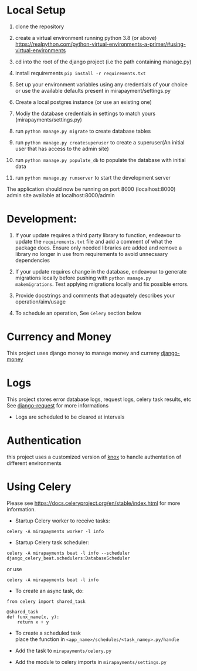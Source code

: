 # Local Setup
1.  clone the repository
2.  create a virtual environment running python 3.8 (or above)
    https://realpython.com/python-virtual-environments-a-primer/#using-virtual-environments

3.  cd into the root of the django project (i.e the path containing manage.py)
4.  install requirements `pip install -r requirements.txt`
5.  Set up your environment variables using any credentials of your choice 
    or use the available defaults present in mirapayment/settings.py
6.  Create a local postgres instance (or use an existing one)
7.  Modiy the database credentials in settings to match yours (mirapayments/settings.py)
8.  run `python manage.py migrate` to create database tables
9.  run `python manage.py createsuperuser` to create a superuser(An initial user that has access to the admin site)
10. run `python manage.py populate_db` to populate the database with initial data
11. run `python manage.py runserver` to start the development server

The application should now be running on port 8000 (localhost:8000)
admin site available at localhost:8000/admin

# Development:
1. If your update requires a third party library to function, endeavour to update the `requirements.txt` file and add a comment of what the package does.
 Ensure only needed libraries are added and remove a library no longer in use
    from requirements to avoid unnecsaary dependencies

2. If your update requires change in the database, endeavour to generate migrations locally before pushing
    with `python manage.py makemigrations`. Test applying migrations locally and fix possible errors.

3. Provide docstrings and comments that adequately describes your operation/aim/usage

4. To schedule an operation,
    See `Celery` section below

# Currency and Money
This project uses django money to manage money and curreny
[django-money](https://github.com/django-money/django-money)


# Logs
This project stores error database logs, request logs, celery task results, etc
See [django-request](https://django-request.readthedocs.io/en/latest/index.html) for more informations
- Logs are scheduled to be cleared at intervals

# Authentication
this project uses a customized version of [knox](https://github.com/James1345/django-rest-knox) to handle authentation of different environments

# Using Celery
Please see https://docs.celeryproject.org/en/stable/index.html for more information.

-  Startup Celery worker to receive tasks:

`celery -A mirapayments worker -l info`

-  Startup Celery task scheduler:

`celery -A mirapayments beat -l info --scheduler django_celery_beat.schedulers:DatabaseScheduler`

or use

`celery -A mirapayments beat -l info`

-  To create an async task, do:
```
from celery import shared_task

@shared_task
def funx_name(x, y):
    return x + y
```

-  To create a scheduled task  
place the function in `<app_name>/schedules/<task_namey>.py/handle`

-  Add the task to `mirapayments/celery.py`

-  Add the module to celery imports in `mirapayments/settings.py`
